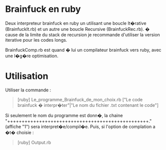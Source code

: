 # Brainfuck en ruby
Deux interpreteur brainfuck en ruby un utilisant une boucle It�rative (BrainfuckIt.rb) et un autre une boucle Recursive (BrainfuckRec.rb). � cause de la limite du stack de recursion je recommande d'utiliser la version iterative pour les codes longs.

BrainfuckComp.rb est quand � lui un compilateur brainfuck vers ruby, avec une l�g�re optimisation.

# Utilisation
Utiliser la commande :
> [ruby] Le_programme_Brainfuck_de_mon_choix.rb ["Le code brainfuck � interpr�ter"|"Le nom du fichier .txt contenant le code"]

Si seulement le nom du programme est donn�, la chaine "+++++++++++++++++++++++++++++++++++++++++++++++++." (affiche "1") sera interpret�e/compil�e.
Puis, si l'option de complation a �t� choisie :
> [ruby] Output.rb